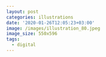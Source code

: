 ```yaml
---
layout: post
categories: illustrations
date: '2020-01-26T12:05:23+03:00'
image: /images/illustration_80.jpeg
image_size: 550x596
tags:
  - digital
---
```

